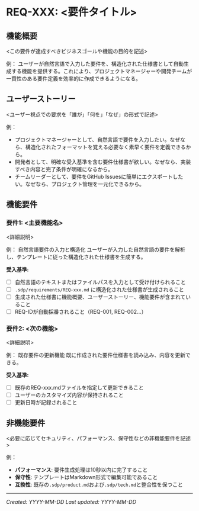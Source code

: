 # REQ-XXX: <要件タイトル>

## 機能概要
<この要件が達成すべきビジネスゴールや機能の目的を記述>

例：
ユーザーが自然言語で入力した要件を、構造化された仕様書として自動生成する機能を提供する。これにより、プロジェクトマネージャーや開発チームが一貫性のある要件定義を効率的に作成できるようになる。

## ユーザーストーリー
<ユーザー視点での要求を「誰が」「何を」「なぜ」の形式で記述>

例：
- プロジェクトマネージャーとして、自然言語で要件を入力したい。なぜなら、構造化されたフォーマットを覚える必要なく素早く要件を定義できるから。
- 開発者として、明確な受入基準を含む要件仕様書が欲しい。なぜなら、実装すべき内容と完了条件が明確になるから。
- チームリーダーとして、要件をGitHub Issuesに簡単にエクスポートしたい。なぜなら、プロジェクト管理を一元化できるから。

## 機能要件

### 要件1: <主要機能名>
<詳細説明>

例：
自然言語要件の入力と構造化
ユーザーが入力した自然言語の要件を解析し、テンプレートに従った構造化された仕様書を生成する。

**受入基準:**
- [ ] 自然言語のテキストまたはファイルパスを入力として受け付けられること
- [ ] `.sdp/requirements/REQ-xxx.md` に構造化された仕様書が生成されること
- [ ] 生成された仕様書に機能概要、ユーザーストーリー、機能要件が含まれていること
- [ ] REQ-IDが自動採番されること（REQ-001, REQ-002...）

### 要件2: <次の機能>
<詳細説明>

例：
既存要件の更新機能
既に作成された要件仕様書を読み込み、内容を更新できる。

**受入基準:**
- [ ] 既存のREQ-xxx.mdファイルを指定して更新できること
- [ ] ユーザーのカスタマイズ内容が保持されること
- [ ] 更新日時が記録されること

## 非機能要件

<必要に応じてセキュリティ、パフォーマンス、保守性などの非機能要件を記述>

例：
- **パフォーマンス**: 要件生成処理は10秒以内に完了すること
- **保守性**: テンプレートはMarkdown形式で編集可能であること
- **互換性**: 既存の`.sdp/product.md`および`.sdp/tech.md`と整合性を保つこと

---
*Created: YYYY-MM-DD*
*Last updated: YYYY-MM-DD*